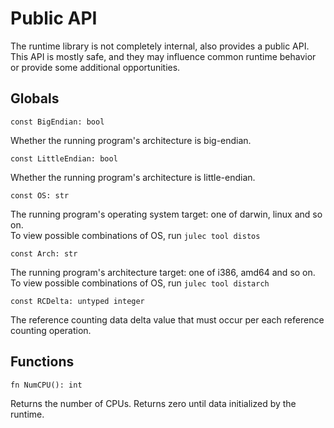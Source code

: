 # Public API

The runtime library is not completely internal, also provides a public API. This API is mostly safe, and they may influence common runtime behavior or provide some additional opportunities.

## Globals

```jule
const BigEndian: bool
```
Whether the running program's architecture is big-endian.

```jule
const LittleEndian: bool
```
Whether the running program's architecture is little-endian.

```jule
const OS: str
```
The running program's operating system target: one of darwin, linux and so on.\
To view possible combinations of OS, run `julec tool distos`

```jule
const Arch: str
```
The running program's architecture target: one of i386, amd64 and so on.\
To view possible combinations of OS, run `julec tool distarch`

```jule
const RCDelta: untyped integer
```
The reference counting data delta value that must occur per each reference counting operation.

## Functions

```jule
fn NumCPU(): int
```
Returns the number of CPUs. Returns zero until data initialized by the runtime.
